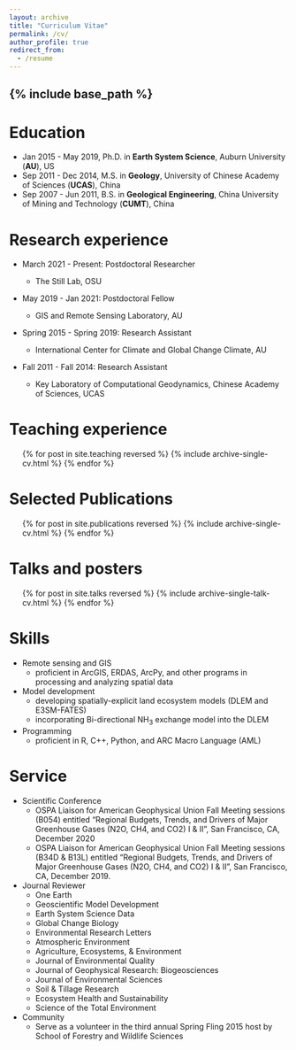 ```yaml
---
layout: archive
title: "Curriculum Vitae"
permalink: /cv/
author_profile: true
redirect_from:
  - /resume
---
```


{% include base_path %}
---
# Education
* Jan 2015 - May 2019, Ph.D. in **Earth System Science**, Auburn University (**AU**), US
* Sep 2011 - Dec 2014, M.S. in **Geology**, University of Chinese Academy of Sciences (**UCAS**), China
* Sep 2007 - Jun 2011, B.S. in **Geological Engineering**, China University of Mining and Technology (**CUMT**), China

# Research experience
* March 2021 - Present: Postdoctoral Researcher
  * The Still Lab, OSU

* May 2019 - Jan 2021: Postdoctoral Fellow
  * GIS and Remote Sensing Laboratory, AU
  
* Spring 2015 - Spring 2019: Research Assistant
  * International Center for Climate and Global Change Climate, AU

* Fall 2011 - Fall 2014: Research Assistant
  * Key Laboratory of Computational Geodynamics, Chinese Academy of Sciences, UCAS
  
# Teaching experience
  <ul>{% for post in site.teaching reversed %}
    {% include archive-single-cv.html %}
  {% endfor %}</ul>

# Selected Publications
  <ol>{% for post in site.publications reversed %}
    {% include archive-single-cv.html %}
  {% endfor %}</ol>
  
# Talks and posters
  <ol>{% for post in site.talks reversed %}
    {% include archive-single-talk-cv.html %}
  {% endfor %}</ol>

# Skills
* Remote sensing and GIS
  * proficient in ArcGIS, ERDAS, ArcPy, and other programs in processing and analyzing spatial data
* Model development
  * developing spatially-explicit land ecosystem models (DLEM and E3SM-FATES)
  * incorporating Bi-directional NH<sub>3</sub> exchange model into the DLEM
* Programming
  * proficient in R, C++, Python, and ARC Macro Language (AML)
  
# Service
* Scientific Conference
  * OSPA Liaison for American Geophysical Union Fall Meeting sessions (B054) entitled “Regional Budgets, Trends, and Drivers of Major Greenhouse Gases (N2O, CH4, and CO2) I & II”, San Francisco, CA, December 2020
  * OSPA Liaison for American Geophysical Union Fall Meeting sessions (B34D & B13L) entitled “Regional Budgets, Trends, and Drivers of Major Greenhouse Gases (N2O, CH4, and CO2) I & II”, San Francisco, CA, December 2019.  
* Journal Reviewer
  * One Earth
  * Geoscientific Model Development
  * Earth System Science Data
  * Global Change Biology
  * Environmental Research Letters
  * Atmospheric Environment
  * Agriculture, Ecosystems, & Environment
  * Journal of Environmental Quality
  * Journal of Geophysical Research: Biogeosciences
  * Journal of Environmental Sciences
  * Soil & Tillage Research
  * Ecosystem Health and Sustainability
  * Science of the Total Environment
* Community
  * Serve as a volunteer in the third annual Spring Fling 2015 host by School of Forestry and Wildlife Sciences
